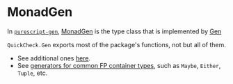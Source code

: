 # MonadGen

In [`purescript-gen`](https://pursuit.purescript.org/packages/purescript-gen/1.3.1), [MonadGen](https://pursuit.purescript.org/packages/purescript-gen/1.3.1/docs/Control.Monad.Gen.Class) is the type class that is implemented by [Gen](https://pursuit.purescript.org/packages/purescript-quickcheck/5.0.0/docs/Test.QuickCheck.Gen#t:Gen)

`QuickCheck.Gen` exports most of the package's functions, not but all of them.
- See additional ones [here](https://pursuit.purescript.org/packages/purescript-gen/1.3.1/docs/Control.Monad.Gen).
- See [generators for common FP container types](https://pursuit.purescript.org/packages/purescript-gen/1.3.1/docs/Control.Monad.Gen.Common), such as `Maybe`, `Either`, `Tuple`, etc.
